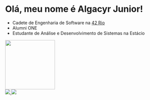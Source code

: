 # Olá, meu nome é Algacyr Junior!

- Cadete de Engenharia de Software na [42 Rio](https://42.rio/)
- Alumni ONE
- Estudante de Análise e Desenvolvimento de Sistemas na Estácio

<img height="160em" src="https://github-readme-stats.vercel.app/api/top-langs/?username=algacyr-melo&layout=compact&langs_count=6&theme=dracula"/>

<div>
  <a href="https://www.linkedin.com/in/algacyr-melo/" target="_blank">
    <img src="https://img.shields.io/badge/-LinkedIn-%230077B5?style=for-the-badge&logo=linkedin&logoColor=white" target="_blank">
  </a>
  <a href = "mailto:algacyroalga@gmail.com">
    <img src="https://img.shields.io/badge/Gmail-D14836?style=for-the-badge&logo=gmail&logoColor=white" target="_blank">
  </a>
</div>
